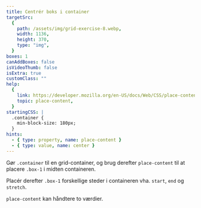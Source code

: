 ```yaml
---
title: Centrér boks i container
targetSrc:
  {
    path: /assets/img/grid-exercise-8.webp,
    width: 1136,
    height: 370,
    type: "img",
  }
boxes: 1
canAddBoxes: false
isVideoThumb: false
isExtra: true
customClass: ""
help:
  {
    link: https://developer.mozilla.org/en-US/docs/Web/CSS/place-content,
    topic: place-content,
  }
startingCSS: |
  .container {
    min-block-size: 180px;
  }
hints:
  - { type: property, name: place-content }
  - { type: value, name: center }
---
```


Gør `.container` til en grid-container, og brug derefter `place-content` til at placere <code class="token selector">.box-1</code> i midten containeren.

Placér derefter <code class="token selector">.box-1</code> forskellige steder i containeren vha. <code data-type="value">start</code>, <code data-type="value">end</code> og <code data-type="value">stretch</code>.

`place-content` kan håndtere to værdier.
